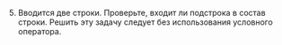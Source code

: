 5. Вводится две строки. Проверьте, входит ли подстрока в состав строки. Решить эту задачу следует без использования условного оператора.
